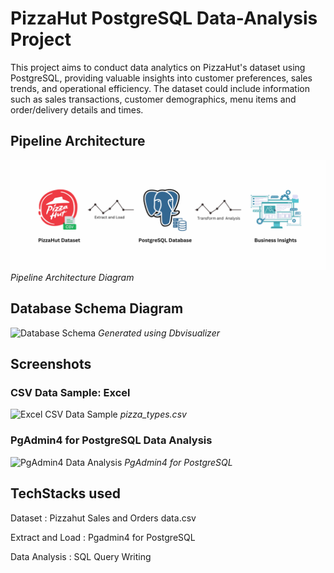 # PizzaHut PostgreSQL Data-Analysis Project
This project aims to conduct data analytics on PizzaHut's dataset using PostgreSQL, providing valuable insights into customer preferences, sales trends, and operational efficiency. The dataset could include information such as sales transactions, customer demographics, menu items and order/delivery details and times.

## Pipeline Architecture
![Pipeline Architecture](https://github.com/AjithK1999/PizzaHut---PostgreSQL-Data-Analysis-Project/blob/main/ELT%20Project%20Image.png?raw=true)
*Pipeline Architecture Diagram*

## Database Schema Diagram 
![Database Schema](https://i.postimg.cc/vZ002s6C/Db-Visualizer-Schema-Diagram.png)
*Generated using Dbvisualizer*

## Screenshots
### CSV Data Sample: Excel
![Excel CSV Data Sample](https://i.postimg.cc/RhT8Lb5R/Excel-Data-SS.png)
*pizza_types.csv*

### PgAdmin4 for PostgreSQL Data Analysis
![PgAdmin4 Data Analysis](https://i.postimg.cc/c49f2yWn/Pg-Admin4-Data-Analysis.png)
*PgAdmin4 for PostgreSQL*

## TechStacks used
Dataset : Pizzahut Sales and Orders data.csv

Extract and Load : Pgadmin4 for PostgreSQL

Data Analysis : SQL Query Writing

